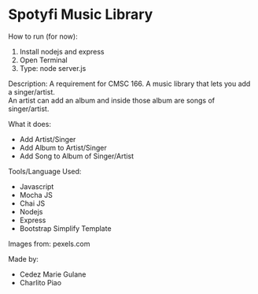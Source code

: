 # Spotyfi Music Library

How to run (for now):
  1. Install nodejs and express<br>
  2. Open Terminal <br>
  3. Type: node server.js

Description:
  A requirement for CMSC 166. A music library that lets you add a singer/artist.
  <br>An artist can add an album and inside those album are songs of singer/artist.

What it does:
  - Add Artist/Singer
  - Add Album to Artist/Singer
  - Add Song to Album of Singer/Artist

Tools/Language Used:
  - Javascript
  - Mocha JS
  - Chai JS
  - Nodejs
  - Express
  - Bootstrap Simplify Template

Images from: pexels.com

Made by:
  - Cedez Marie Gulane
  - Charlito Piao
